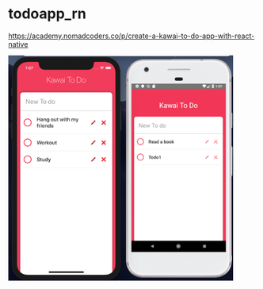 # todoapp_rn

https://academy.nomadcoders.co/p/create-a-kawai-to-do-app-with-react-native

<p>
    <img src="./public/screenShot1.png" width="90%" />
</p>
